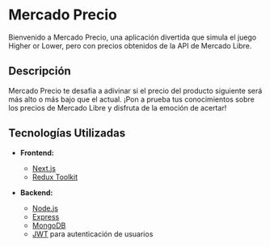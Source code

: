 # Mercado Precio

Bienvenido a Mercado Precio, una aplicación divertida que simula el juego Higher or Lower, pero con precios obtenidos de la API de Mercado Libre.

## Descripción

Mercado Precio te desafía a adivinar si el precio del producto siguiente será más alto o más bajo que el actual. ¡Pon a prueba tus conocimientos sobre los precios de Mercado Libre y disfruta de la emoción de acertar!

## Tecnologías Utilizadas

- **Frontend:**

  - [Next.js](https://nextjs.org/)
  - [Redux Toolkit](https://redux-toolkit.js.org/)

- **Backend:**
  - [Node.js](https://nodejs.org/)
  - [Express](https://expressjs.com/)
  - [MongoDB](https://www.mongodb.com/)
  - [JWT](https://jwt.io/) para autenticación de usuarios
